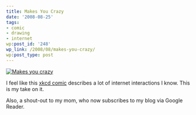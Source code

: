 ```yaml
---
title: Makes You Crazy
date: '2008-08-25'
tags:
- comic
- drawing
- internet
wp:post_id: '248'
wp_link: /2008/08/makes-you-crazy/
wp:post_type: post
---
```


[ ![Makes you crazy](http://farm4.static.flickr.com/3279/2798817264_83b877ccd5.jpg) ](http://www.flickr.com/photos/bensheldon/2798817264/ "Makes you crazy by bensheldon, on Flickr")

I feel like this [xkcd comic](http://xkcd.com/281/) describes a lot of internet interactions I know. This is my take on it.

Also, a shout-out to my mom, who now subscribes to my blog via Google Reader.
